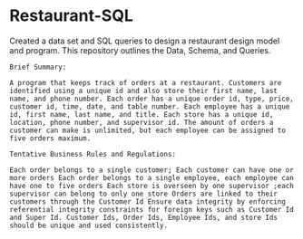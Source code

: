 # Restaurant-SQL
 Created a data set and SQL queries to design a restaurant design model and program. This repository outlines the Data, Schema, and Queries.


    Brief Summary:

    A program that keeps track of orders at a restaurant. Customers are identified using a unique id and also store their first name, last name, and phone number. Each order has a unique order id, type, price, customer id, time, date, and table number. Each employee has a unique id, first name, last name, and title. Each store has a unique id, location, phone number, and supervisor id. The amount of orders a customer can make is unlimited, but each employee can be assigned to five orders maximum.

    Tentative Business Rules and Regulations:

    Each order belongs to a single customer; Each customer can have one or more orders Each order belongs to a single employee, each employee can have one to five orders Each store is overseen by one supervisor ;each supervisor can belong to only one store Orders are linked to their customers through the Customer Id Ensure data integrity by enforcing referential integrity constraints for foreign keys such as Customer Id and Super Id. Customer Ids, Order Ids, Employee Ids, and store Ids should be unique and used consistently.
